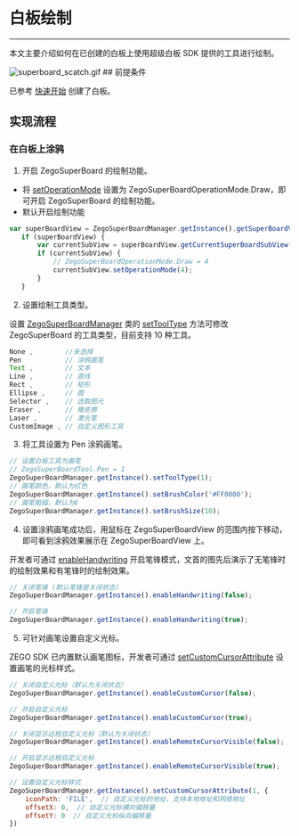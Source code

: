 # 白板绘制

 - - -

 本文主要介绍如何在已创建的白板上使用超级白板 SDK 提供的工具进行绘制。

<Frame width="auto" height="auto" >
  <img src="https://media-resource.spreading.io/docuo/workspace741/896bc39e2e65b82d5670b01b7c131c30/1ced8ebc21.gif" alt="superboard_scatch.gif"/>
</Frame>
## 前提条件

已参考 [快速开始](/super-board-electron/quick-start/create-white-board) 创建了白板。

## 实现流程

### 在白板上涂鸦

1. 开启 ZegoSuperBoard 的绘制功能。

 - 将 [setOperationMode](https://doc-zh.zego.im/article/api?doc=superboard_API~javascript_electron~class~ZegoSuperBoardSubView#set-operation-mode) 设置为 ZegoSuperBoardOperationMode.Draw，即可开启 ZegoSuperBoard 的绘制功能。
 - 默认开启绘制功能

 ```javascript
 var superBoardView = ZegoSuperBoardManager.getInstance().getSuperBoardView();
    if (superBoardView) {
        var currentSubView = superBoardView.getCurrentSuperBoardSubView();
        if (currentSubView) {
            // ZegoSuperBoardOperationMode.Draw = 4
            currentSubView.setOperationMode(4);
        }
    }
 ```
2. 设置绘制工具类型。   

设置 [ZegoSuperBoardManager](https://doc-zh.zego.im/article/api?doc=superboard_API~javascript_electron~class~ZegoSuperBoardManager) 类的 [setToolType](https://doc-zh.zego.im/article/api?doc=superboard_API~javascript_electron~class~ZegoSuperBoardManager#set-tool-type) 方法可修改 ZegoSuperBoard 的工具类型，目前支持 10 种工具。

```javascript
None ,        //未选择
Pen           // 涂鸦画笔
Text ,        // 文本
Line ,        // 直线
Rect ,        // 矩形
Ellipse ,     // 圆
Selector ,    // 选取图元
Eraser ,      // 橡皮擦
Laser ,       // 激光笔
CustomImage , // 自定义图形工具
```

3. 将工具设置为 Pen 涂鸦画笔。

```javascript
// 设置白板工具为画笔
// ZegoSuperBoardTool.Pen = 1
ZegoSuperBoardManager.getInstance().setToolType(1);
// 画笔颜色，默认为红色
ZegoSuperBoardManager.getInstance().setBrushColor('#FF0000');
// 画笔粗细，默认为6
ZegoSuperBoardManager.getInstance().setBrushSize(10);
```

4. 设置涂鸦画笔成功后，用鼠标在 ZegoSuperBoardView 的范围内按下移动，即可看到涂鸦效果展示在 ZegoSuperBoardView 上。

<Note title="说明">

开发者可通过 [enableHandwriting](https://doc-zh.zego.im/article/api?doc=superboard_API~javascript_electron~class~ZegoSuperBoardManager#enable-handwriting) 开启笔锋模式，文首的图先后演示了无笔锋时的绘制效果和有笔锋时的绘制效果。

</Note>

```javascript
// 关闭笔锋 (默认笔锋是关闭状态）
ZegoSuperBoardManager.getInstance().enableHandwriting(false);

// 开启笔锋
ZegoSuperBoardManager.getInstance().enableHandwriting(true);
```

5. 可针对画笔设置自定义光标。

ZEGO SDK 已内置默认画笔图标，开发者可通过 [setCustomCursorAttribute](https://doc-zh.zego.im/article/api?doc=superboard_API~javascript_electron~class~ZegoSuperBoardManager#set-custom-cursor-attribute) 设置画笔的光标样式。


```javascript
// 关闭自定义光标（默认为关闭状态） 
ZegoSuperBoardManager.getInstance().enableCustomCursor(false);

// 开启自定义光标 
ZegoSuperBoardManager.getInstance().enableCustomCursor(true);

// 关闭显示远程自定义光标（默认为关闭状态） 
ZegoSuperBoardManager.getInstance().enableRemoteCursorVisible(false);

// 开启显示远程自定义光标 
ZegoSuperBoardManager.getInstance().enableRemoteCursorVisible(true);

// 设置自定义光标样式
ZegoSuperBoardManager.getInstance().setCustomCursorAttribute(1, {
    iconPath: 'FILE',  // 自定义光标的地址，支持本地地址和网络地址
    offsetX: 0,  // 自定义光标横向偏移量
    offsetY: 0  // 自定义光标纵向偏移量
})
```
